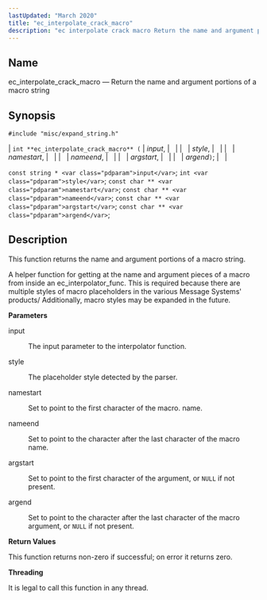 ```yaml
---
lastUpdated: "March 2020"
title: "ec_interpolate_crack_macro"
description: "ec interpolate crack macro Return the name and argument portions of a macro string int ec interpolate crack macro input style namestart nameend argstart argend const string input int style const char namestart const char nameend const char argstart const char argend This function returns the name and argument portions..."
---
```


<a name="apis.ec_interpolate_crack_macro"></a> 
## Name

ec_interpolate_crack_macro — Return the name and argument portions of a macro string

## Synopsis

`#include "misc/expand_string.h"`

| `int **ec_interpolate_crack_macro** (` | <var class="pdparam">input</var>, |   |
|   | <var class="pdparam">style</var>, |   |
|   | <var class="pdparam">namestart</var>, |   |
|   | <var class="pdparam">nameend</var>, |   |
|   | <var class="pdparam">argstart</var>, |   |
|   | <var class="pdparam">argend</var>`)`; |   |

`const string * <var class="pdparam">input</var>`;
`int <var class="pdparam">style</var>`;
`const char ** <var class="pdparam">namestart</var>`;
`const char ** <var class="pdparam">nameend</var>`;
`const char ** <var class="pdparam">argstart</var>`;
`const char ** <var class="pdparam">argend</var>`;<a name="idp53380976"></a> 
## Description

This function returns the name and argument portions of a macro string.

A helper function for getting at the name and argument pieces of a macro from inside an ec_interpolator_func. This is required because there are multiple styles of macro placeholders in the various Message Systems' products/ Additionally, macro styles may be expanded in the future.

**<a name="idp53382992"></a> Parameters**

<dl class="variablelist">

<dt>input</dt>

<dd>

The input parameter to the interpolator function.

</dd>

<dt>style</dt>

<dd>

The placeholder style detected by the parser.

</dd>

<dt>namestart</dt>

<dd>

Set to point to the first character of the macro. name.

</dd>

<dt>nameend</dt>

<dd>

Set to point to the character after the last character of the macro name.

</dd>

<dt>argstart</dt>

<dd>

Set to point to the first character of the argument, or `NULL` if not present.

</dd>

<dt>argend</dt>

<dd>

Set to point to the character after the last character of the macro argument, or `NULL` if not present.

</dd>

</dl>

**<a name="idp53396096"></a> Return Values**

This function returns non-zero if successful; on error it returns zero.

**<a name="idp53397072"></a> Threading**

It is legal to call this function in any thread.